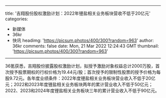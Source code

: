 
---
title: '吉翔股份股权激励计划：2022年锂盐相关业务板块营收不低于20亿元'
categories: 
 - 新媒体
 - 36kr
 - 快讯
headimg: 'https://picsum.photos/400/300?random=963'
author: 36kr
comments: false
date: Mon, 21 Mar 2022 12:24:43 GMT
thumbnail: 'https://picsum.photos/400/300?random=963'
---

<div>   
36氪获悉，吉翔股份披露股权激励计划，拟授予激励对象权益总计2000万股，首次授予股票期权的行权价格为19.44元/股；首次授予的限制性股票的授予价格为每股9.72元。各年度业绩条件：2022年度锂盐相关业务板块营业收入不低于20亿元；2022和2023年度锂盐相关业务板块两年的累计营业收入不低于50亿元；2022、2023和2024年度锂盐相关业务板块三年的累计营业收入不低于90亿元。  
</div>
            